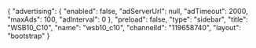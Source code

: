 {
    "advertising": {
        "enabled": false,
        "adServerUrl": null,
        "adTimeout": 2000,
        "maxAds": 100,
        "adInterval": 0
    },
    "preload": false,
    "type": "sidebar",
    "title": "WSB10_C10",
    "name": "wsb10_c10",
    "channelId": "119658740",
    "layout": "bootstrap"
}